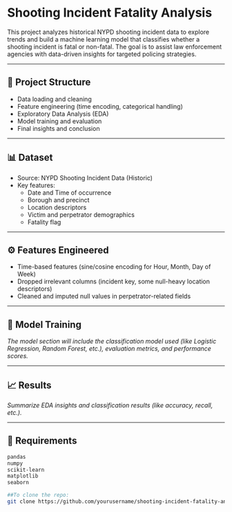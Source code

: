 # Shooting Incident Fatality Analysis

This project analyzes historical NYPD shooting incident data to explore trends and build a machine learning model that classifies whether a shooting incident is fatal or non-fatal. The goal is to assist law enforcement agencies with data-driven insights for targeted policing strategies.

---

## 📂 Project Structure

- Data loading and cleaning
- Feature engineering (time encoding, categorical handling)
- Exploratory Data Analysis (EDA)
- Model training and evaluation
- Final insights and conclusion

---

## 📊 Dataset

- Source: NYPD Shooting Incident Data (Historic)
- Key features:
  - Date and Time of occurrence
  - Borough and precinct
  - Location descriptors
  - Victim and perpetrator demographics
  - Fatality flag

---

## ⚙️ Features Engineered

- Time-based features (sine/cosine encoding for Hour, Month, Day of Week)
- Dropped irrelevant columns (incident key, some null-heavy location descriptors)
- Cleaned and imputed null values in perpetrator-related fields

---

## 🧠 Model Training

*The model section will include the classification model used (like Logistic Regression, Random Forest, etc.), evaluation metrics, and performance scores.*

---

## 📈 Results

*Summarize EDA insights and classification results (like accuracy, recall, etc.).*

---

## 📌 Requirements

```bash
pandas
numpy
scikit-learn
matplotlib
seaborn

##To clone the repo:
git clone https://github.com/yourusername/shooting-incident-fatality-analysis.git
